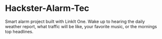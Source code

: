 # Hackster-Alarm-Tec
Smart alarm project built with LinkIt One. Wake up to hearing the daily weather report, what traffic will be like, your favorite music, or the mornings top headlines.
